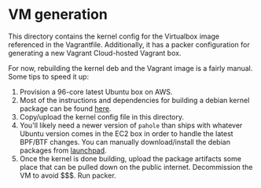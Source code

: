 # VM generation

This directory contains the kernel config for the Virtualbox image referenced in the Vagrantfile. Additionally, it has a packer configuration for generating a new Vagrant Cloud-hosted Vagrant box.

For now, rebuilding the kernel deb and the Vagrant image is a fairly manual. Some tips to speed it up:

1. Provision a 96-core latest Ubuntu box on AWS.
2. Most of the instructions and dependencies for building a debian kernel package can be found [here](https://wiki.ubuntu.com/KernelTeam/GitKernelBuild).
3. Copy/upload the kernel config file in this directory.
4. You'll likely need a newer version of `pahole` than ships with whatever Ubuntu version comes in the EC2 box in order to handle the latest BPF/BTF changes. You can manually download/install the debian packages from [launchpad](https://launchpad.net/ubuntu/+source/dwarves-dfsg).
5. Once the kernel is done building, upload the package artifacts some place that can be pulled down on the public internet. Decommission the VM to avoid $$$. Run packer.
